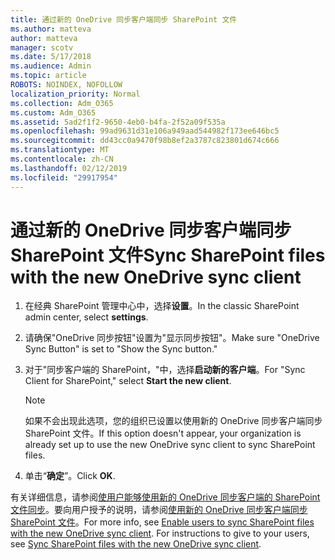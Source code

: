 ```yaml
---
title: 通过新的 OneDrive 同步客户端同步 SharePoint 文件
ms.author: matteva
author: matteva
manager: scotv
ms.date: 5/17/2018
ms.audience: Admin
ms.topic: article
ROBOTS: NOINDEX, NOFOLLOW
localization_priority: Normal
ms.collection: Adm_O365
ms.custom: Adm_O365
ms.assetid: 5ad2f1f2-9650-4eb0-b4fa-2f52a09f535a
ms.openlocfilehash: 99ad9631d31e106a949aad544982f173ee646bc5
ms.sourcegitcommit: dd43cc0a9470f98b8ef2a3787c823801d674c666
ms.translationtype: MT
ms.contentlocale: zh-CN
ms.lasthandoff: 02/12/2019
ms.locfileid: "29917954"
---
```

# <a name="sync-sharepoint-files-with-the-new-onedrive-sync-client"></a><span data-ttu-id="1fcb6-102">通过新的 OneDrive 同步客户端同步 SharePoint 文件</span><span class="sxs-lookup"><span data-stu-id="1fcb6-102">Sync SharePoint files with the new OneDrive sync client</span></span>

1. <span data-ttu-id="1fcb6-103">在经典 SharePoint 管理中心中，选择**设置**。</span><span class="sxs-lookup"><span data-stu-id="1fcb6-103">In the classic SharePoint admin center, select **settings**.</span></span>
    
2. <span data-ttu-id="1fcb6-104">请确保"OneDrive 同步按钮"设置为"显示同步按钮"。</span><span class="sxs-lookup"><span data-stu-id="1fcb6-104">Make sure "OneDrive Sync Button" is set to "Show the Sync button."</span></span>
    
3. <span data-ttu-id="1fcb6-105">对于"同步客户端的 SharePoint，"中，选择**启动新的客户端**。</span><span class="sxs-lookup"><span data-stu-id="1fcb6-105">For "Sync Client for SharePoint," select **Start the new client**.</span></span>
    
    > [!NOTE]
    > <span data-ttu-id="1fcb6-106">如果不会出现此选项，您的组织已设置以使用新的 OneDrive 同步客户端同步 SharePoint 文件。</span><span class="sxs-lookup"><span data-stu-id="1fcb6-106">If this option doesn't appear, your organization is already set up to use the new OneDrive sync client to sync SharePoint files.</span></span> 
  
4. <span data-ttu-id="1fcb6-107">单击“**确定**”。</span><span class="sxs-lookup"><span data-stu-id="1fcb6-107">Click **OK**.</span></span>
    
<span data-ttu-id="1fcb6-p101">有关详细信息，请参阅[使用户能够使用新的 OneDrive 同步客户端的 SharePoint 文件同步](https://go.microsoft.com/fwlink/?linkid=866433)。要向用户授予的说明，请参阅[使用新的 OneDrive 同步客户端同步 SharePoint 文件](https://go.microsoft.com/fwlink/?linkid=866427)。</span><span class="sxs-lookup"><span data-stu-id="1fcb6-p101">For more info, see [Enable users to sync SharePoint files with the new OneDrive sync client](https://go.microsoft.com/fwlink/?linkid=866433). For instructions to give to your users, see [Sync SharePoint files with the new OneDrive sync client](https://go.microsoft.com/fwlink/?linkid=866427).</span></span>
  

